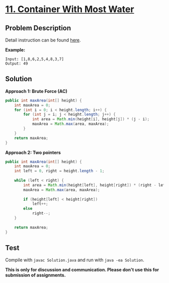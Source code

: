 # [11. Container With Most Water][title]

## Problem Description

Detail instruction can be found [here][title].

**Example:**

```
Input: [1,8,6,2,5,4,8,3,7]
Output: 49
```

## Solution

**Approach 1: Brute Force (AC)**

```java
public int maxArea(int[] height) {
    int maxArea = 0;
    for (int i = 0; i < height.length; i++) {
        for (int j = i; j < height.length; j++) {
            int area = Math.min(height[i], height[j]) * (j - i);
            maxArea = Math.max(area, maxArea);
        }
    }
    return maxArea;
}
```

**Approach 2: Two pointers**

```java
public int maxArea(int[] height) {
    int maxArea = 0;
    int left = 0, right = height.length - 1;
    
    while (left < right) {
        int area = Math.min(height[left], height[right]) * (right - left);
        maxArea = Math.max(area, maxArea);
        
        if (height[left] < height[right])
            left++;
        else
            right--;
    }
    
    return maxArea;
}
```

## Test

Compile with `javac Solution.java` and run with `java -ea Solution`.

**This is only for discussion and communication. Please don't use this for submission of assignments.**

[title]: https://leetcode.com/problems/container-with-most-water/